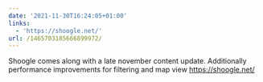 ```yaml
---
date: '2021-11-30T16:24:05+01:00'
links:
  - 'https://shoogle.net/'
url: /1465703185666899972/
---
```

Shoogle comes along with a late november content update. Additionally performance improvements for filtering and map view https://shoogle.net/
